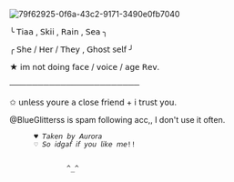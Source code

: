 ![79f62925-0f6a-43c2-9171-3490e0fb7040](https://github.com/user-attachments/assets/04c7e5f3-59a0-43e5-87ed-9784a11dba20)




       
╰   𝖳𝗂𝖺𝖺  , 𝖲𝗄𝗂𝗂  , 𝖱𝖺𝗂𝗇  ,  𝖲𝖾𝖺  ╮

╭  𝖲𝗁𝖾  /  𝖧𝖾𝗋  /  𝖳𝗁𝖾𝗒 , 𝖦𝗁𝗈𝗌𝗍 𝗌𝖾𝗅𝖿  ╯

★ 𝗂𝗆 𝗇𝗈𝗍 𝖽𝗈𝗂𝗇𝗀 𝖿𝖺𝖼𝖾 / 𝗏𝗈𝗂𝖼𝖾 / 𝖺𝗀𝖾 𝖱𝖾𝗏. 


───────────────────────


✩ 𝗎𝗇𝗅𝖾𝗌𝗌 𝗒𝗈𝗎𝗋𝖾 𝖺 𝖼𝗅𝗈𝗌𝖾 𝖿𝗋𝗂𝖾𝗇𝖽 + 𝗂 𝗍𝗋𝗎𝗌𝗍 𝗒𝗈𝗎. 







@BlueGlitterss is spam following acc,, I don't use it often.






          ♥︎ 𝘛𝘢𝘬𝘦𝘯 𝘣𝘺 𝘈𝘶𝘳𝘰𝘳𝘢
          ♡ 𝘚𝘰 𝘪𝘥𝘨𝘢𝘧 𝘪𝘧 𝘺𝘰𝘶 𝘭𝘪𝘬𝘦 𝘮𝘦!! 


                  ^_^

